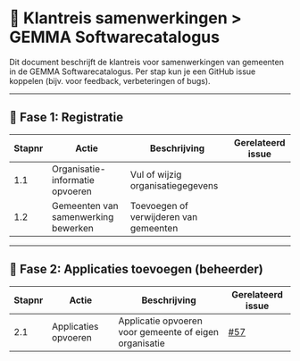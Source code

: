 # 🧭 Klantreis samenwerkingen > GEMMA Softwarecatalogus

Dit document beschrijft de klantreis voor samenwerkingen van gemeenten in de GEMMA Softwarecatalogus. Per stap kun je een GitHub issue koppelen (bijv. voor feedback, verbeteringen of bugs).

---

## 🔹 Fase 1: Registratie

| Stapnr | Actie | Beschrijving | Gerelateerd issue |
|--------|-------|--------------|-------------------|
| 1.1 | Organisatie-informatie opvoeren | Vul of wijzig organisatiegegevens | |
| 1.2 | Gemeenten van samenwerking bewerken| Toevoegen of verwijderen van gemeenten | |

---

## 🔹 Fase 2: Applicaties toevoegen (beheerder)

| Stapnr | Actie | Beschrijving | Gerelateerd issue |
|--------|-------|--------------|-------------------|
| 2.1 | Applicaties opvoeren | Applicatie opvoeren voor gemeente of eigen organisatie | [#57](https://github.com/VNG-Realisatie/Softwarecatalogus/issues/57) |
